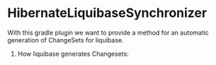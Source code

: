 # HibernateLiquibaseSynchronizer

With this gradle plugin we want to provide a method for an automatic generation of ChangeSets for liquibase.

1. How liquibase generates Changesets:
